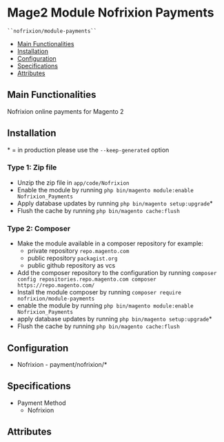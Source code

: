 # Mage2 Module Nofrixion Payments

    ``nofrixion/module-payments``

 - [Main Functionalities](#markdown-header-main-functionalities)
 - [Installation](#markdown-header-installation)
 - [Configuration](#markdown-header-configuration)
 - [Specifications](#markdown-header-specifications)
 - [Attributes](#markdown-header-attributes)


## Main Functionalities
Nofrixion online payments for Magento 2

## Installation
\* = in production please use the `--keep-generated` option

### Type 1: Zip file

 - Unzip the zip file in `app/code/Nofrixion`
 - Enable the module by running `php bin/magento module:enable Nofrixion_Payments`
 - Apply database updates by running `php bin/magento setup:upgrade`\*
 - Flush the cache by running `php bin/magento cache:flush`

### Type 2: Composer

 - Make the module available in a composer repository for example:
    - private repository `repo.magento.com`
    - public repository `packagist.org`
    - public github repository as vcs
 - Add the composer repository to the configuration by running `composer config repositories.repo.magento.com composer https://repo.magento.com/`
 - Install the module composer by running `composer require nofrixion/module-payments`
 - enable the module by running `php bin/magento module:enable Nofrixion_Payments`
 - apply database updates by running `php bin/magento setup:upgrade`\*
 - Flush the cache by running `php bin/magento cache:flush`


## Configuration

 - Nofrixion - payment/nofrixion/*


## Specifications

 - Payment Method
	- Nofrixion


## Attributes



